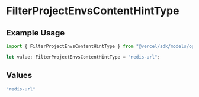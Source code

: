 # FilterProjectEnvsContentHintType

## Example Usage

```typescript
import { FilterProjectEnvsContentHintType } from "@vercel/sdk/models/operations";

let value: FilterProjectEnvsContentHintType = "redis-url";
```

## Values

```typescript
"redis-url"
```